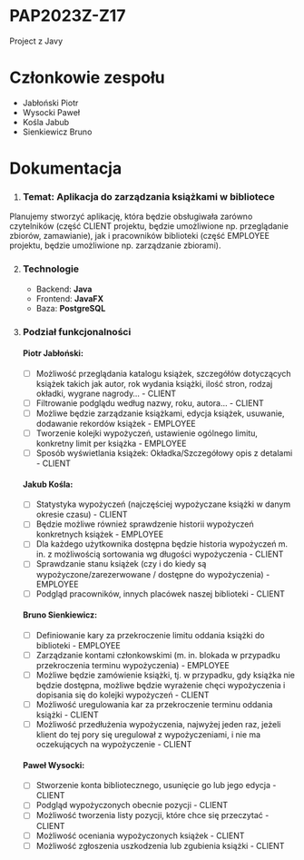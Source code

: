 # PAP2023Z-Z17
Project z Javy

# Członkowie zespołu
- Jabłoński Piotr
- Wysocki Paweł
- Kośla Jabub
- Sienkiewicz Bruno

# Dokumentacja

1. ### Temat: Aplikacja do zarządzania książkami w bibliotece

Planujemy stworzyć aplikację, która będzie obsługiwała zarówno czytelników (część CLIENT projektu, będzie umożliwione np. przeglądanie zbiorów, zamawianie), jak i pracowników biblioteki (część EMPLOYEE projektu, będzie umożliwione np. zarządzanie zbiorami).

2. ### Technologie
    - Backend: **Java**
    - Frontend: **JavaFX**
    - Baza: **PostgreSQL**

3. ### Podział funkcjonalności
    #### Piotr Jabłoński:
    - [ ] Możliwość przeglądania katalogu książek, szczegółów dotyczących książek takich jak autor, rok wydania książki, ilość stron, rodzaj okładki, wygrane nagrody… - CLIENT
    - [ ] Filtrowanie podglądu według nazwy, roku, autora… - CLIENT
    - [ ] Możliwe będzie zarządzanie książkami, edycja książek, usuwanie, dodawanie rekordów książek - EMPLOYEE
    - [ ] Tworzenie kolejki wypożyczeń, ustawienie ogólnego limitu, konkretny limit per książka - EMPLOYEE
    - [ ] Sposób wyświetlania książek: Okładka/Szczegółowy opis z detalami - CLIENT
    #### Jakub Kośla:
    - [ ] Statystyka wypożyczeń (najczęściej wypożyczane książki w danym okresie czasu) - CLIENT
    - [ ] Będzie możliwe również sprawdzenie historii wypożyczeń konkretnych książek - EMPLOYEE
    - [ ] Dla każdego użytkownika dostępna będzie historia wypożyczeń m. in. z możliwością sortowania wg długości wypożyczenia - CLIENT
    - [ ] Sprawdzanie stanu książek (czy i do kiedy są wypożyczone/zarezerwowane / dostępne do wypożyczenia) - EMPLOYEE
    - [ ] Podgląd pracowników, innych placówek naszej biblioteki - CLIENT
    #### Bruno Sienkiewicz:
    - [ ] Definiowanie kary za przekroczenie limitu oddania książki do biblioteki - EMPLOYEE
    - [ ] Zarządzanie kontami członkowskimi (m. in. blokada w przypadku przekroczenia terminu wypożyczenia) - EMPLOYEE
    - [ ] Możliwe będzie zamówienie książki, tj. w przypadku, gdy książka nie będzie dostępna, możliwe będzie wyrażenie chęci wypożyczenia i dopisania się do kolejki wypożyczeń - CLIENT
    - [ ] Możliwość uregulowania kar za przekroczenie terminu oddania książki - CLIENT
    - [ ] Możliwość przedłużenia wypożyczenia, najwyżej jeden raz, jeżeli klient do tej pory się uregulował z wypożyczeniami, i nie ma oczekujących na wypożyczenie - CLIENT
    #### Paweł Wysocki:
    - [ ] Stworzenie konta bibliotecznego, usunięcie go lub jego edycja - CLIENT
    - [ ] Podgląd wypożyczonych obecnie pozycji - CLIENT
    - [ ] Możliwość tworzenia listy pozycji, które chce się przeczytać - CLIENT
    - [ ] Możliwość oceniania wypożyczonych książek - CLIENT
    - [ ] Możliwość zgłoszenia uszkodzenia lub zgubienia książki - CLIENT
